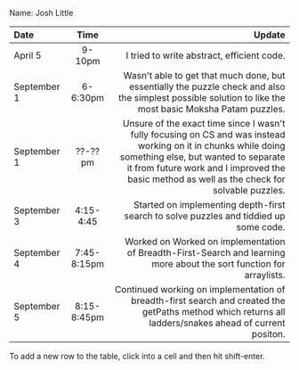 Name: Josh Little

| Date        |     Time      |                                                                                                                                                                                                                                                 Update |
|:------------|:-------------:|-------------------------------------------------------------------------------------------------------------------------------------------------------------------------------------------------------------------------------------------------------:|
| April 5     |    9-10pm     |                                                                                                                                                                                                             I tried to write abstract, efficient code. |
| September 1 |   6-6:30pm    |                                                                                               Wasn't able to get that much done, but essentially the puzzle check and also the simplest possible solution to like the most basic Moksha Patam puzzles. |
| September 1 |    ??-??pm    | Unsure of the exact time since I wasn't fully focusing on CS and was instead working on it in chunks while doing something else, but wanted to separate it from future work and I improved the basic method as well as the check for solvable puzzles. |
| September 3 |   4:15-4:45   |                                                                                                                                                                  Started on implementing depth-first search to solve puzzles and tiddied up some code. |
| September 4 |  7:45-8:15pm  |                                                                                                                                   Worked on Worked on implementation of Breadth-First-Search and learning more about the sort function for arraylists. |
| September 5 | 8:15-8:45pm   |                                                                Continued working on implementation of breadth-first search and created the getPaths method which returns all ladders/snakes ahead of current positon. |


To add a new row to the table, click into a cell and then hit shift-enter.